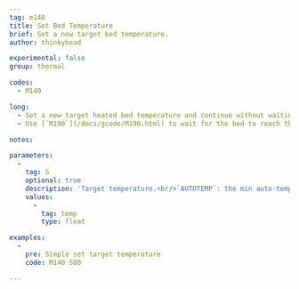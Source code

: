 ```yaml
---
tag: m140
title: Set Bed Temperature
brief: Set a new target bed temperature.
author: thinkyhead

experimental: false
group: thermal

codes:
  - M140

long:
  - Set a new target heated bed temperature and continue without waiting. The firmware will continue to try to reach and hold the temperature in the background.
  - Use [`M190`](/docs/gcode/M190.html) to wait for the bed to reach the target temperature.

notes:

parameters:
  -
    tag: S
    optional: true
    description: 'Target temperature.<br/>`AUTOTEMP`: the min auto-temperature.'
    values:
      -
        tag: temp
        type: float

examples:
  -
    pre: Simple set target temperature
    code: M140 S80

---
```


